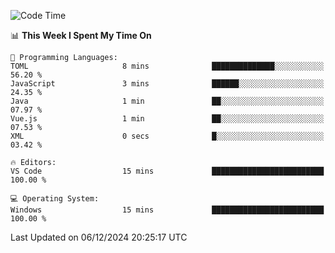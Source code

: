 
<!--START_SECTION:waka-->
![Code Time](http://img.shields.io/badge/Code%20Time-730%20hrs%202%20mins-blue)

📊 **This Week I Spent My Time On** 

```text
💬 Programming Languages: 
TOML                     8 mins              ██████████████░░░░░░░░░░░   56.20 % 
JavaScript               3 mins              ██████░░░░░░░░░░░░░░░░░░░   24.35 % 
Java                     1 min               ██░░░░░░░░░░░░░░░░░░░░░░░   07.97 % 
Vue.js                   1 min               ██░░░░░░░░░░░░░░░░░░░░░░░   07.53 % 
XML                      0 secs              █░░░░░░░░░░░░░░░░░░░░░░░░   03.42 % 

🔥 Editors: 
VS Code                  15 mins             █████████████████████████   100.00 % 

💻 Operating System: 
Windows                  15 mins             █████████████████████████   100.00 % 
```


 Last Updated on 06/12/2024 20:25:17 UTC
<!--END_SECTION:waka-->

